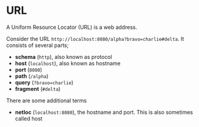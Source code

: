 # URL

A Uniform Resource Locator (URL) is a web address.

Consider the URL `http://localhost:8080/alpha?bravo=charlie#delta`. It consists
of several parts;

- **schema** (`http`), also known as protocol
- **host** (`localhost`), also known as hostname
- **port** (`8080`)
- **path** (`/alpha`)
- **query** (`?bravo=charlie`)
- **fragment** (`#delta`)

There are some additional terms

- **netloc** (`localhost:8080`), the hostname and port. This is also sometimes
  called host
